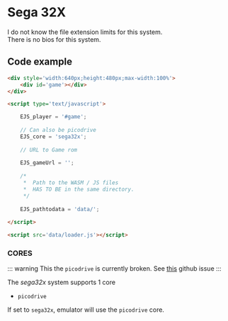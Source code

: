 # Sega 32X

I do not know the file extension limits for this system. <br>
There is no bios for this system.

## Code example

```html
<div style='width:640px;height:480px;max-width:100%'>
    <div id='game'></div>
</div>

<script type='text/javascript'>

    EJS_player = '#game';
    
    // Can also be picodrive
    EJS_core = 'sega32x';
    
    // URL to Game rom
     
    EJS_gameUrl = '';
    
    /*
     *  Path to the WASM / JS files
     *  HAS TO BE in the same directory.
     */
    
    EJS_pathtodata = 'data/';
    
</script>

<script src='data/loader.js'></script>
```

### CORES


::: warning
This the `picodrive` is currently broken. See [this](https://github.com/EmulatorJS/EmulatorJS/issues/579) github issue
:::

The *sega32x* system supports 1 core
- `picodrive`

If set to `sega32x`, emulator will use the `picodrive` core.

